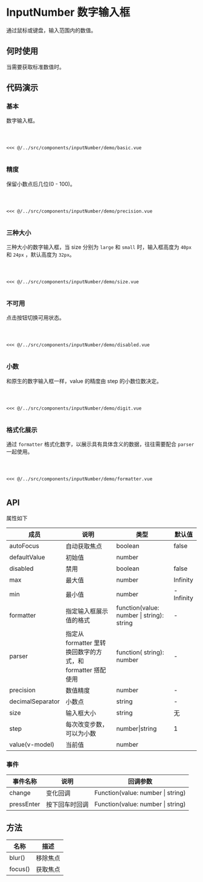 # InputNumber 数字输入框
通过鼠标或键盘，输入范围内的数值。

## 何时使用
当需要获取标准数值时。

## 代码演示

### 基本
数字输入框。

<Code>
<Basic></Basic>
<Wrapper slot="code">
<<< @/../src/components/inputNumber/demo/basic.vue
</Wrapper>
</Code>

### 精度
保留小数点后几位(0 - 100)。

<Code>
<Precision></Precision>
<Wrapper slot="code">
<<< @/../src/components/inputNumber/demo/precision.vue
</Wrapper>
</Code>

### 三种大小
三种大小的数字输入框，当 size 分别为 `large` 和 `small` 时，输入框高度为 `40px` 和 `24px` ，默认高度为 `32px`。

<Code>
<Size></Size>
<Wrapper slot="code">
<<< @/../src/components/inputNumber/demo/size.vue
</Wrapper>
</Code>

### 不可用
点击按钮切换可用状态。

<Code>
<Disabled></Disabled>
<Wrapper slot="code">
<<< @/../src/components/inputNumber/demo/disabled.vue
</Wrapper>
</Code>

### 小数
和原生的数字输入框一样，value 的精度由 step 的小数位数决定。

<Code>
<Digit></Digit>
<Wrapper slot="code">
<<< @/../src/components/inputNumber/demo/digit.vue
</Wrapper>
</Code>

### 格式化展示
通过 `formatter` 格式化数字，以展示具有具体含义的数据，往往需要配合 `parser` 一起使用。

<Code>
<Formatter></Formatter>
<Wrapper slot="code">
<<< @/../src/components/inputNumber/demo/formatter.vue
</Wrapper>
</Code>

## API

属性如下

| 成员 | 说明 | 类型 | 默认值 |
| --- | --- | --- | --- |
| autoFocus | 自动获取焦点 | boolean | false |
| defaultValue | 初始值 | number |  |
| disabled | 禁用 | boolean | false |
| max | 最大值 | number | Infinity |
| min | 最小值 | number | -Infinity |
| formatter | 指定输入框展示值的格式 | function(value: number \| string): string | - |
| parser | 指定从 formatter 里转换回数字的方式，和 formatter 搭配使用 | function( string): number | - |
| precision | 数值精度 | number | - |
| decimalSeparator | 小数点 | string | - |
| size | 输入框大小 | string | 无 |
| step | 每次改变步数，可以为小数 | number\|string | 1 |
| value(v-model) | 当前值 | number |  |

### 事件
| 事件名称 | 说明 | 回调参数 |
| --- | --- | --- |
| change | 变化回调 | Function(value: number \| string) |  |
| pressEnter | 按下回车时回调 | Function(value: number \| string) |  |

## 方法

| 名称 | 描述 |
| --- | --- |
| blur() | 移除焦点 |
| focus() | 获取焦点 |

<script>
import Basic from '~comps/inputNumber/demo/basic';
import Precision from '~comps/inputNumber/demo/precision';
import Size from '~comps/inputNumber/demo/size';
import Disabled from '~comps/inputNumber/demo/disabled';
import Digit from '~comps/inputNumber/demo/digit';
import Formatter from '~comps/inputNumber/demo/formatter';

export default {
    components: {
        Basic,
        Precision,
        Size,
        Disabled,
        Digit,
        Formatter,
    },
}
</script>
